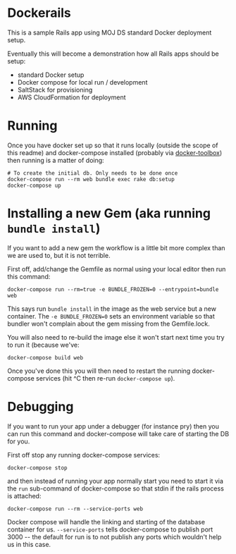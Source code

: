 # Dockerails

This is a sample Rails app using MOJ DS standard Docker deployment setup.
	
Eventually this will become a demonstration how all Rails apps should be setup:

* standard Docker setup
* Docker compose for local run / development
* SaltStack for provisioning
* AWS CloudFormation for deployment

# Running

Once you have docker set up so that it runs locally (outside the scope of
this readme) and docker-compose installed (probably via
[docker-toolbox](https://www.docker.com/toolbox)) then running is a matter of
doing:

```
# To create the initial db. Only needs to be done once
docker-compose run --rm web bundle exec rake db:setup
docker-compose up
```

# Installing a new Gem (aka running `bundle install`)

If you want to add a new gem the workflow is a little bit more complex than we
are used to, but it is not terrible.

First off, add/change the Gemfile as normal using your local editor then run
this command:

```
docker-compose run --rm=true -e BUNDLE_FROZEN=0 --entrypoint=bundle web
```

This says run `bundle install` in the image as the web service but a new
container. The `-e BUNDLE_FROZEN=0` sets an environment variable so that
bundler won't complain about the gem missing from the Gemfile.lock.

You will also need to re-build the image else it won't start next time you try
to run it (because we've:

```
docker-compose build web
```

Once you've done this you will then need to restart the running docker-compose
services (hit ^C then re-run `docker-compose up`).

# Debugging

If you want to run your app under a debugger (for instance pry) then you can
run this command and docker-compose will take care of starting the DB for you.

First off stop any running docker-compose services:

```
docker-compose stop
```

and then instead of running your app normally start you need to start it via
the `run` sub-command of docker-compose so that stdin if the rails process is
attached:

```
docker-compose run --rm --service-ports web
```

Docker compose will handle the linking and starting of the database container
for us. `--service-ports` tells docker-compose to publish port 3000 -- the
default for run is to not publish any ports which wouldn't help us in this
case.
